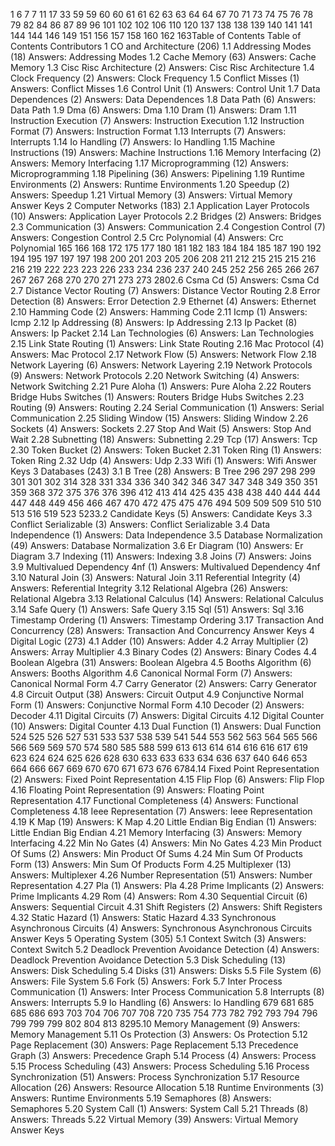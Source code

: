  1
6
7
7
11
17
33
59
59
60
60
61
61
62
63
63
64
64
67
70
71
73
74
75
76
78
79
82
84
86
87
89
96
101
102
102
106
110
120
137
138
138
139
140
141
141
144
144
146
149
151
156
157
158
160
162
163Table of Contents
Table of Contents
Contributors
1 CO and Architecture (206)
1.1 Addressing Modes (18)
Answers: Addressing Modes
1.2 Cache Memory (63)
Answers: Cache Memory
1.3 Cisc Risc Architecture (2)
Answers: Cisc Risc Architecture
1.4 Clock Frequency (2)
Answers: Clock Frequency
1.5 Conflict Misses (1)
Answers: Conflict Misses
1.6 Control Unit (1)
Answers: Control Unit
1.7 Data Dependences (2)
Answers: Data Dependences
1.8 Data Path (6)
Answers: Data Path
1.9 Dma (6)
Answers: Dma
1.10 Dram (1)
Answers: Dram
1.11 Instruction Execution (7)
Answers: Instruction Execution
1.12 Instruction Format (7)
Answers: Instruction Format
1.13 Interrupts (7)
Answers: Interrupts
1.14 Io Handling (7)
Answers: Io Handling
1.15 Machine Instructions (19)
Answers: Machine Instructions
1.16 Memory Interfacing (2)
Answers: Memory Interfacing
1.17 Microprogramming (12)
Answers: Microprogramming
1.18 Pipelining (36)
Answers: Pipelining
1.19 Runtime Environments (2)
Answers: Runtime Environments
1.20 Speedup (2)
Answers: Speedup
1.21 Virtual Memory (3)
Answers: Virtual Memory
Answer Keys
2 Computer Networks (183)
2.1 Application Layer Protocols (10)
Answers: Application Layer Protocols
2.2 Bridges (2)
Answers: Bridges
2.3 Communication (3)
Answers: Communication
2.4 Congestion Control (7)
Answers: Congestion Control
2.5 Crc Polynomial (4)
Answers: Crc Polynomial 165
166
168
172
175
177
180
181
182
183
184
184
185
187
190
192
194
195
197
197
197
198
200
201
203
205
206
208
211
212
215
215
215
216
216
219
222
223
223
226
233
234
236
237
240
245
252
256
265
266
267
267
267
268
270
270
271
273
273
2802.6 Csma Cd (5)
Answers: Csma Cd
2.7 Distance Vector Routing (7)
Answers: Distance Vector Routing
2.8 Error Detection (8)
Answers: Error Detection
2.9 Ethernet (4)
Answers: Ethernet
2.10 Hamming Code (2)
Answers: Hamming Code
2.11 Icmp (1)
Answers: Icmp
2.12 Ip Addressing (8)
Answers: Ip Addressing
2.13 Ip Packet (8)
Answers: Ip Packet
2.14 Lan Technologies (6)
Answers: Lan Technologies
2.15 Link State Routing (1)
Answers: Link State Routing
2.16 Mac Protocol (4)
Answers: Mac Protocol
2.17 Network Flow (5)
Answers: Network Flow
2.18 Network Layering (6)
Answers: Network Layering
2.19 Network Protocols (9)
Answers: Network Protocols
2.20 Network Switching (4)
Answers: Network Switching
2.21 Pure Aloha (1)
Answers: Pure Aloha
2.22 Routers Bridge Hubs Switches (1)
Answers: Routers Bridge Hubs Switches
2.23 Routing (9)
Answers: Routing
2.24 Serial Communication (1)
Answers: Serial Communication
2.25 Sliding Window (15)
Answers: Sliding Window
2.26 Sockets (4)
Answers: Sockets
2.27 Stop And Wait (5)
Answers: Stop And Wait
2.28 Subnetting (18)
Answers: Subnetting
2.29 Tcp (17)
Answers: Tcp
2.30 Token Bucket (2)
Answers: Token Bucket
2.31 Token Ring (1)
Answers: Token Ring
2.32 Udp (4)
Answers: Udp
2.33 Wifi (1)
Answers: Wifi
Answer Keys
3 Databases (243)
3.1 B Tree (28)
Answers: B Tree 296
297
298
299
301
301
302
314
328
331
334
336
340
342
346
347
347
348
349
350
351
359
368
372
375
376
376
396
412
413
414
425
435
438
438
440
444
444
447
448
449
456
466
467
470
472
475
475
476
494
509
509
509
510
510
513
516
519
523
5233.2 Candidate Keys (5)
Answers: Candidate Keys
3.3 Conflict Serializable (3)
Answers: Conflict Serializable
3.4 Data Independence (1)
Answers: Data Independence
3.5 Database Normalization (49)
Answers: Database Normalization
3.6 Er Diagram (10)
Answers: Er Diagram
3.7 Indexing (11)
Answers: Indexing
3.8 Joins (7)
Answers: Joins
3.9 Multivalued Dependency 4nf (1)
Answers: Multivalued Dependency 4nf
3.10 Natural Join (3)
Answers: Natural Join
3.11 Referential Integrity (4)
Answers: Referential Integrity
3.12 Relational Algebra (26)
Answers: Relational Algebra
3.13 Relational Calculus (14)
Answers: Relational Calculus
3.14 Safe Query (1)
Answers: Safe Query
3.15 Sql (51)
Answers: Sql
3.16 Timestamp Ordering (1)
Answers: Timestamp Ordering
3.17 Transaction And Concurrency (28)
Answers: Transaction And Concurrency
Answer Keys
4 Digital Logic (273)
4.1 Adder (10)
Answers: Adder
4.2 Array Multiplier (2)
Answers: Array Multiplier
4.3 Binary Codes (2)
Answers: Binary Codes
4.4 Boolean Algebra (31)
Answers: Boolean Algebra
4.5 Booths Algorithm (6)
Answers: Booths Algorithm
4.6 Canonical Normal Form (7)
Answers: Canonical Normal Form
4.7 Carry Generator (2)
Answers: Carry Generator
4.8 Circuit Output (38)
Answers: Circuit Output
4.9 Conjunctive Normal Form (1)
Answers: Conjunctive Normal Form
4.10 Decoder (2)
Answers: Decoder
4.11 Digital Circuits (7)
Answers: Digital Circuits
4.12 Digital Counter (10)
Answers: Digital Counter
4.13 Dual Function (1)
Answers: Dual Function 524
525
526
527
531
533
537
538
539
541
544
553
562
563
564
565
566
566
569
569
570
574
580
585
588
599
613
613
614
614
616
616
617
619
623
624
624
625
626
628
630
633
633
633
634
636
637
640
646
653
664
666
667
669
670
670
671
673
676
6784.14 Fixed Point Representation (2)
Answers: Fixed Point Representation
4.15 Flip Flop (6)
Answers: Flip Flop
4.16 Floating Point Representation (9)
Answers: Floating Point Representation
4.17 Functional Completeness (4)
Answers: Functional Completeness
4.18 Ieee Representation (7)
Answers: Ieee Representation
4.19 K Map (19)
Answers: K Map
4.20 Little Endian Big Endian (1)
Answers: Little Endian Big Endian
4.21 Memory Interfacing (3)
Answers: Memory Interfacing
4.22 Min No Gates (4)
Answers: Min No Gates
4.23 Min Product Of Sums (2)
Answers: Min Product Of Sums
4.24 Min Sum Of Products Form (13)
Answers: Min Sum Of Products Form
4.25 Multiplexer (13)
Answers: Multiplexer
4.26 Number Representation (51)
Answers: Number Representation
4.27 Pla (1)
Answers: Pla
4.28 Prime Implicants (2)
Answers: Prime Implicants
4.29 Rom (4)
Answers: Rom
4.30 Sequential Circuit (6)
Answers: Sequential Circuit
4.31 Shift Registers (2)
Answers: Shift Registers
4.32 Static Hazard (1)
Answers: Static Hazard
4.33 Synchronous Asynchronous Circuits (4)
Answers: Synchronous Asynchronous Circuits
Answer Keys
5 Operating System (305)
5.1 Context Switch (3)
Answers: Context Switch
5.2 Deadlock Prevention Avoidance Detection (4)
Answers: Deadlock Prevention Avoidance Detection
5.3 Disk Scheduling (13)
Answers: Disk Scheduling
5.4 Disks (31)
Answers: Disks
5.5 File System (6)
Answers: File System
5.6 Fork (5)
Answers: Fork
5.7 Inter Process Communication (1)
Answers: Inter Process Communication
5.8 Interrupts (8)
Answers: Interrupts
5.9 Io Handling (6)
Answers: Io Handling 679
681
685
685
686
693
703
704
706
707
708
720
735
754
773
782
792
793
794
796
799
799
799
802
804
813
8295.10 Memory Management (9)
Answers: Memory Management
5.11 Os Protection (3)
Answers: Os Protection
5.12 Page Replacement (30)
Answers: Page Replacement
5.13 Precedence Graph (3)
Answers: Precedence Graph
5.14 Process (4)
Answers: Process
5.15 Process Scheduling (43)
Answers: Process Scheduling
5.16 Process Synchronization (51)
Answers: Process Synchronization
5.17 Resource Allocation (26)
Answers: Resource Allocation
5.18 Runtime Environments (3)
Answers: Runtime Environments
5.19 Semaphores (8)
Answers: Semaphores
5.20 System Call (1)
Answers: System Call
5.21 Threads (8)
Answers: Threads
5.22 Virtual Memory (39)
Answers: Virtual Memory
Answer Keys